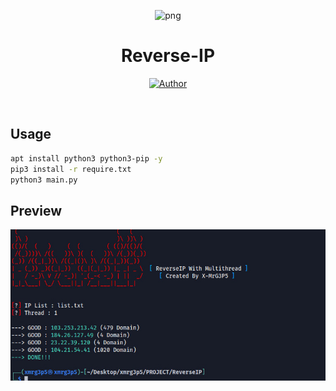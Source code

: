 <p align="center">
<img src="https://avatars.githubusercontent.com/u/57594747?s=400&u=da1eec8bf84a62a2ca11230d358dfac0bb000bcd&v=4" alt="png" width="128" height="128"/>
</p>
<p align="center">
<h1 align="center">Reverse-IP</h1>
</p>
<p align="center">
<a href="https://github.com/MrG3P5"><img title="Author" src="https://img.shields.io/badge/Author-X MrG3P5-red.svg?style=for-the-badge&logo=github"></a>
</p>
<br>

## Usage

```sh
apt install python3 python3-pip -y
pip3 install -r require.txt
python3 main.py
```

## Preview
![index](https://raw.githubusercontent.com/MrG3P5/ReverseIP/main/WhatsApp%20Image%202023-04-02%20at%202.42.57%20PM.jpeg)
